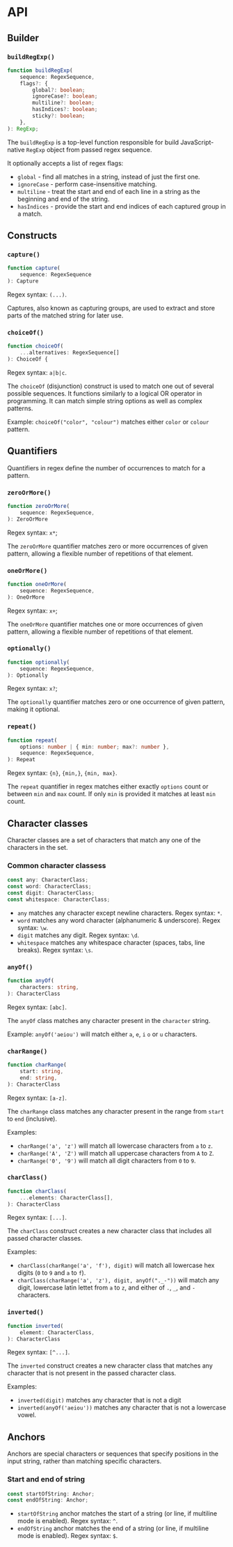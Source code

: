 # API

## Builder

### `buildRegExp()`

```ts
function buildRegExp(
    sequence: RegexSequence,
    flags?: {
        global?: boolean;
        ignoreCase?: boolean;
        multiline?: boolean;
        hasIndices?: boolean;
        sticky?: boolean;
    },
): RegExp;
```

The `buildRegExp` is a top-level function responsible for build JavaScript-native `RegExp` object from passed regex sequence.

It optionally accepts a list of regex flags:
- `global` - find all matches in a string, instead of just the first one.
- `ignoreCase` - perform case-insensitive matching.
- `multiline` - treat the start and end of each line in a string as the beginning and end of the string.
- `hasIndices` - provide the start and end indices of each captured group in a match.

## Constructs

### `capture()`

```ts
function capture(
    sequence: RegexSequence
): Capture
```

Regex syntax: `(...)`.

Captures, also known as capturing groups, are used to extract and store parts of the matched string for later use. 

### `choiceOf()`

```ts
function choiceOf(
    ...alternatives: RegexSequence[]
): ChoiceOf {
```

Regex syntax: `a|b|c`.

The `choiceOf` (disjunction) construct is used to match one out of several possible sequences. It functions similarly to a logical OR operator in programming. It can match simple string options as well as complex patterns.

Example: `choiceOf("color", "colour")` matches either `color` or `colour` pattern.

## Quantifiers

Quantifiers in regex define the number of occurrences to match for a pattern. 

### `zeroOrMore()`

```ts
function zeroOrMore(
    sequence: RegexSequence,
): ZeroOrMore
```

Regex syntax: `x*`;

The `zeroOrMore` quantifier matches zero or more occurrences of given pattern, allowing a flexible number of repetitions of that element.

### `oneOrMore()`

```ts
function oneOrMore(
    sequence: RegexSequence,
): OneOrMore
```

Regex syntax: `x+`;

The `oneOrMore` quantifier matches one or more occurrences of given pattern, allowing a flexible number of repetitions of that element.

### `optionally()`

```ts
function optionally(
    sequence: RegexSequence,
): Optionally
```

Regex syntax: `x?`;

The `optionally` quantifier matches zero or one occurrence of given pattern, making it optional.

### `repeat()`

```ts
function repeat(
    options: number | { min: number; max?: number },
    sequence: RegexSequence,
): Repeat
```

Regex syntax: `{n}`, `{min,}`, `{min, max}`.

The `repeat` quantifier in regex matches either exactly `options` count or between `min` and `max` count. If only `min` is provided it matches at least `min` count.


## Character classes

Character classes are a set of characters that match any one of the characters in the set. 

### Common character classess

```ts
const any: CharacterClass;
const word: CharacterClass;
const digit: CharacterClass;
const whitespace: CharacterClass;
```

* `any` matches any character except newline characters. Regex syntax: `*`.
* `word` matches any word character (alphanumeric & underscore). Regex syntax: `\w`.
* `digit` matches any digit. Regex syntax: `\d`.
* `whitespace` matches any whitespace character (spaces, tabs, line breaks). Regex syntax: `\s`.

### `anyOf()`

```ts
function anyOf(
    characters: string,
): CharacterClass
```

Regex syntax: `[abc]`.

The `anyOf` class matches any character present in the `character` string.

Example: `anyOf('aeiou')` will match either `a`, `e`, `i` `o` or `u` characters.

### `charRange()`

```ts
function charRange(
    start: string,
    end: string,
): CharacterClass
```

Regex syntax: `[a-z]`.

The `charRange` class matches any character present in the range from `start` to `end` (inclusive).

Examples:
* `charRange('a', 'z')` will match all lowercase characters from `a` to `z`.
* `charRange('A', 'Z')` will match all uppercase characters from `A` to `Z`.
* `charRange('0', '9')` will match all digit characters from `0` to `9`.

### `charClass()`

```ts
function charClass(
    ...elements: CharacterClass[],
): CharacterClass
```

Regex syntax: `[...]`.

The `charClass` construct creates a new character class that includes all passed character classes.

Examples:
* `charClass(charRange('a', 'f'), digit)` will match all lowercase hex digits (`0` to `9` and `a` to `f`).
* `charClass(charRange('a', 'z'), digit, anyOf("._-"))` will match any digit, lowercase latin lettet from `a` to `z`, and either of `.`, `_`, and `-` characters.

### `inverted()`

```ts
function inverted(
    element: CharacterClass,
): CharacterClass
```

Regex syntax: `[^...]`.

The `inverted` construct creates a new character class that matches any character that is not present in the passed character class.

Examples:
* `inverted(digit)` matches any character that is not a digit
* `inverted(anyOf('aeiou'))` matches any character that is not a lowercase vowel.

## Anchors

Anchors are special characters or sequences that specify positions in the input string, rather than matching specific characters.

### Start and end of string

```ts
const startOfString: Anchor;
const endOfString: Anchor;
```

* `startOfString` anchor matches the start of a string (or line, if multiline mode is enabled). Regex syntax: `^`.
* `endOfString` anchor matches the end of a string (or line, if multiline mode is enabled). Regex syntax: `$`.


